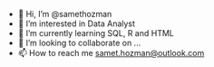 - 👋 Hi, I’m @samethozman
- 👀 I’m interested in Data Analyst 
- 🌱 I’m currently learning SQL, R and HTML
- 💞️ I’m looking to collaborate on ...
- 📫 How to reach me samet.hozman@outlook.com

<!---
samethozman/samethozman is a ✨ special ✨ repository because its `README.md` (this file) appears on your GitHub profile.
You can click the Preview link to take a look at your changes.
--->
